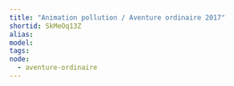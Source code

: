 ```yaml
---
title: "Animation pollution / Aventure ordinaire 2017"
shortid: SkMeOq13Z
alias:
model:
tags:
node: 
  - aventure-ordinaire
---
```

